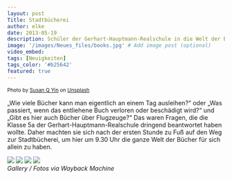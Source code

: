 ```yaml
---
layout: post
Title: Stadtbücherei
author: elke
date: 2013-05-19
description: Schüler der Gerhart-Hauptmann-Realschule in die Welt der Bücherei entführt
image: '/images/Neues_files/books.jpg' # Add image post (optional)
video_embed:
tags: [Neuigkeiten]
tags_color: '#b25642'
featured: true
---
```

<small>Photo by <a href="https://unsplash.com/@syinq?utm_content=creditCopyText&utm_medium=referral&utm_source=unsplash">Susan Q Yin</a> on <a href="https://unsplash.com/photos/books-on-brown-wooden-shelf-2JIvboGLeho?utm_content=creditCopyText&utm_medium=referral&utm_source=unsplash">Unsplash</a></small>
  

„Wie viele Bücher kann man eigentlich an einem Tag ausleihen?“ oder  „Was passiert, wenn das entliehene Buch verloren oder beschädigt wird?“  und  „Gibt es hier auch Bücher über Flugzeuge?“ Das waren Fragen, die die Klasse 5a der Gerhart-Hauptmann-Realschule dringend beantwortet haben wollte. Daher machten sie sich nach der ersten Stunde zu Fuß auf den Weg zur Stadtbücherei, um hier um 9.30 Uhr die ganze Welt der Bücher für sich allein zu haben.

<div class="gallery-box">
  <div class="gallery gallery--post">
    <img src="{{site.baseurl}}/images/Neues_files/Buecherei_5a_2013_01.jpg" loading="lazy">
    <img src="{{site.baseurl}}/images/Neues_files/Buecherei_5a_2013_02.jpg" loading="lazy">
    <img src="{{site.baseurl}}/images/Neues_files/Buecherei_5a_2013_03.jpg" loading="lazy">
    <img src="{{site.baseurl}}/images/Neues_files/Buecherei_5a_2013_03.jpg" loading="lazy">    
  </div>
  <em>Gallery / <a target="_blank">Fotos via Wayback Machine</a></em>
</div>
